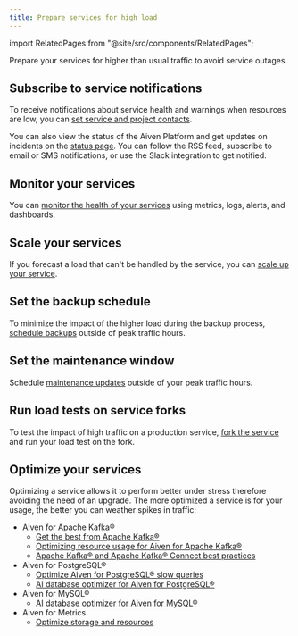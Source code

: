 ```yaml
---
title: Prepare services for high load
---
```


import RelatedPages from "@site/src/components/RelatedPages";

Prepare your services for higher than usual traffic to avoid service outages.

## Subscribe to service notifications

To receive notifications about service health and warnings when resources are low, you can
[set service and project contacts](https://aiven.io/docs/platform/howto/technical-emails).

You can also view the status of the Aiven Platform and get updates
on incidents on the [status page](https://status.aiven.io/).
You can follow the RSS feed, subscribe to email or SMS notifications,
or use the Slack integration to get notified.

## Monitor your services

You can [monitor the health of your services](/docs/platform/howto/list-monitoring)
using metrics, logs, alerts, and dashboards.

## Scale your services

If you forecast a load that can't be handled by the service, you can
[scale up your service](/docs/platform/howto/scale-services).

## Set the backup schedule

To minimize the impact of the higher load during the backup process,
[schedule backups](/docs/platform/concepts/service_backups#backup-frequency-and-retention-per-service)
outside of peak traffic hours.

## Set the maintenance window

Schedule [maintenance updates](/docs/platform/concepts/maintenance-window)
outside of your peak traffic hours.

## Run load tests on service forks

To test the impact of high traffic on a production service,
[fork the service](/docs/platform/concepts/service-forking) and run your load
test on the fork.

## Optimize your services

Optimizing a service allows it to perform better under stress therefore
avoiding the need of an upgrade. The more optimized a service is for
your usage, the better you can weather spikes in traffic:

- Aiven for Apache Kafka®
  - [Get the best from Apache Kafka®](/docs/products/kafka/howto/best-practices)
  - [Optimizing resource usage for Aiven for Apache Kafka®](/docs/products/kafka/howto/optimizing-resource-usage)
  - [Apache Kafka® and Apache Kafka® Connect best practices](/docs/products/kafka/howto/best-practices)
- Aiven for PostgreSQL®
  - [Optimize Aiven for PostgreSQL® slow queries](/docs/products/postgresql/howto/optimize-pg-slow-queries)
  - [AI database optimizer for Aiven for PostgreSQL®](/docs/products/postgresql/howto/ai-insights)
- Aiven for MySQL®
  - [AI database optimizer for Aiven for MySQL®](/docs/products/mysql/howto/ai-insights)
- Aiven for Metrics
  - [Optimize storage and resources](/docs/products/metrics/concepts/storage-resource-scaling#resource-management)

